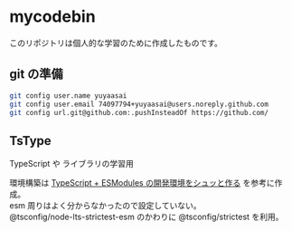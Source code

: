 # mycodebin

このリポジトリは個人的な学習のために作成したものです。

## git の準備

```sh
git config user.name yuyaasai
git config user.email 74097794+yuyaasai@users.noreply.github.com
git config url.git@github.com:.pushInsteadOf https://github.com/
```

## TsType

TypeScript や ライブラリの学習用

環境構築は [TypeScript + ESModules の開発環境をシュッと作る](https://azukiazusa.dev/blog/typescript-esmodules/) を参考に作成。  
esm 周りはよく分からなかったので設定していない。  
@tsconfig/node-lts-strictest-esm のかわりに @tsconfig/strictest を利用。

